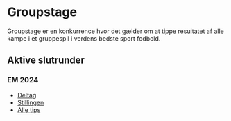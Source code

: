 # Groupstage

Groupstage er en konkurrence hvor det gælder om at tippe resultatet af alle kampe i et gruppespil i verdens bedste sport fodbold.

## Aktive slutrunder
### EM 2024
* [Deltag](slutrunder/em2024/deltag.md)
* [Stillingen](slutrunder/em2024/stillingen.md)
* [Alle tips](resources/em2024/em2024-stillingen.html)